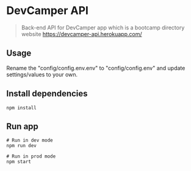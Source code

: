 # DevCamper API

> Back-end API for DevCamper app which is a bootcamp directory website
https://devcamper-api.herokuapp.com/

## Usage

Rename the "config/config.env.env" to "config/config.env" and update settings/values to your own.

## Install dependencies
```
npm install
```

## Run app
```
# Run in dev mode
npm run dev

# Run in prod mode
npm start
```
